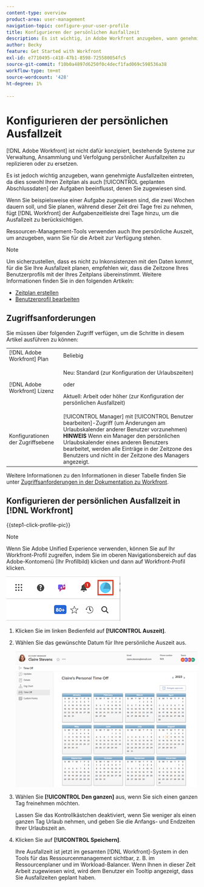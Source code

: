 ```yaml
---
content-type: overview
product-area: user-management
navigation-topic: configure-your-user-profile
title: Konfigurieren der persönlichen Ausfallzeit
description: Es ist wichtig, in Adobe Workfront anzugeben, wann genehmigte Ausfallzeiten eintreten, da sich dies auf Ihren Zeitplan und die geplanten Abschlussdaten der Aufgaben auswirkt, denen Sie zugewiesen sind.
author: Becky
feature: Get Started with Workfront
exl-id: e7710495-c418-47b1-8598-725580054fc5
source-git-commit: f10b0a4897d6250f0c4decf1fad069c598536a38
workflow-type: tm+mt
source-wordcount: '428'
ht-degree: 1%

---
```


# Konfigurieren der persönlichen Ausfallzeit

<!-- Audited: 12/2023 -->

<!--<span class="preview">The highlighted information on this page refers to functionality not yet generally available. It is available only in the Preview Sandbox environment, and is being released in a phased rollout to Production.</span>-->

[!DNL Adobe Workfront] ist nicht dafür konzipiert, bestehende Systeme zur Verwaltung, Ansammlung und Verfolgung persönlicher Ausfallzeiten zu replizieren oder zu ersetzen.

Es ist jedoch wichtig anzugeben, wann genehmigte Ausfallzeiten eintreten, da dies sowohl Ihren Zeitplan als auch [!UICONTROL geplanten Abschlussdaten] der Aufgaben beeinflusst, denen Sie zugewiesen sind.

Wenn Sie beispielsweise einer Aufgabe zugewiesen sind, die zwei Wochen dauern soll, und Sie planen, während dieser Zeit drei Tage frei zu nehmen, fügt [!DNL Workfront] der Aufgabenzeitleiste drei Tage hinzu, um die Ausfallzeit zu berücksichtigen.

Ressourcen-Management-Tools verwenden auch Ihre persönliche Auszeit, um anzugeben, wann Sie für die Arbeit zur Verfügung stehen.

>[!NOTE]
>
>Um sicherzustellen, dass es nicht zu Inkonsistenzen mit den Daten kommt, für die Sie Ihre Ausfallzeit planen, empfehlen wir, dass die Zeitzone Ihres Benutzerprofils mit der Ihres Zeitplans übereinstimmt. Weitere Informationen finden Sie in den folgenden Artikeln:
>
>* [Zeitplan erstellen](../../../administration-and-setup/set-up-workfront/configure-timesheets-schedules/create-schedules.md)
>* [Benutzerprofil bearbeiten](../../../administration-and-setup/add-users/create-and-manage-users/edit-a-users-profile.md)
>

## Zugriffsanforderungen

Sie müssen über folgenden Zugriff verfügen, um die Schritte in diesem Artikel ausführen zu können:

<table style="table-layout:auto"> 
 <col> 
 </col> 
 <col> 
 </col> 
 <tbody> 
  <tr> 
   <td role="rowheader">[!DNL Adobe Workfront] Plan</td> 
   <td>Beliebig</td> 
  </tr> 
  <tr> 
   <td role="rowheader">[!DNL Adobe Workfront] Lizenz</td> 
   <td> <p>Neu: Standard (zur Konfiguration der Urlaubszeiten)</p>
        <p>oder</p>
        <p>Aktuell: Arbeit oder höher (zur Konfiguration der persönlichen Ausfallzeit)</p> </td>
  </tr> 
  <tr> 
   <td role="rowheader">Konfigurationen der Zugriffsebene</td> 
   <td>[!UICONTROL Manager] mit [!UICONTROL Benutzer bearbeiten]-Zugriff (um Änderungen am Urlaubskalender anderer Benutzer vorzunehmen)<br>
   <strong>HINWEIS</strong> Wenn ein Manager den persönlichen Urlaubskalender eines anderen Benutzers bearbeitet, werden alle Einträge in der Zeitzone des Benutzers und nicht in der Zeitzone des Managers angezeigt.</td> 
  </tr> 
 </tbody> 
</table>

Weitere Informationen zu den Informationen in dieser Tabelle finden Sie unter [Zugriffsanforderungen in der Dokumentation zu Workfront](/help/quicksilver/administration-and-setup/add-users/access-levels-and-object-permissions/access-level-requirements-in-documentation.md).

## Konfigurieren der persönlichen Ausfallzeit in [!DNL Workfront]

{{step1-click-profile-pic}}

>[!NOTE]
>
>Wenn Sie Adobe Unified Experience verwenden, können Sie auf Ihr Workfront-Profil zugreifen, indem Sie im oberen Navigationsbereich auf das Adobe-Kontomenü (Ihr Profilbild) klicken und dann auf Workfront-Profil klicken.
>
>![Workfront-Profil](assets/aue-profile.png)

1. Klicken Sie im linken Bedienfeld auf **[!UICONTROL Auszeit]**.
1. Wählen Sie das gewünschte Datum für Ihre persönliche Auszeit aus.

   <!--<span class="preview">Sample image in the Preview environment:</span>
   ![Personal time off calendar](assets/personal-time-off-calendar-0925.png)-->

   <!--Sample image in the Production environment:-->
   ![Persönlicher Urlaubskalender](assets/personal-time-off-calendar.png)

1. Wählen Sie **[!UICONTROL Den ganzen]** aus, wenn Sie sich einen ganzen Tag freinehmen möchten.

   Lassen Sie das Kontrollkästchen deaktiviert, wenn Sie weniger als einen ganzen Tag Urlaub nehmen, und geben Sie die Anfangs- und Endzeiten Ihrer Urlaubszeit an.

1. Klicken Sie auf **[!UICONTROL Speichern]**.

   Ihre Ausfallzeit ist jetzt im gesamten [!DNL Workfront]-System in den Tools für das Ressourcenmanagement sichtbar, z. B. im Ressourcenplaner und im Workload-Balancer. Wenn Ihnen in dieser Zeit Arbeit zugewiesen wird, wird dem Benutzer ein Tooltip angezeigt, dass Sie Ausfallzeiten geplant haben.
